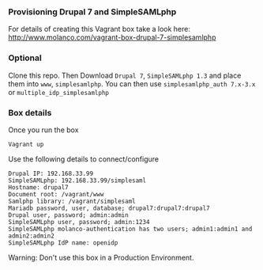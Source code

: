 ### Provisioning Drupal 7 and SimpleSAMLphp

For details of creating this Vagrant box take a look here: http://www.molanco.com/vagrant-box-drupal-7-simplesamlphp

### Optional

Clone this repo. Then Download    ```Drupal 7```,     ```SimpleSAMLphp 1.3```  and place them into     ```www```,     ```simplesamlphp```. You can then use   ```simplesamlphp_auth 7.x-3.x``` or  ```multiple_idp_simplesamlphp```

### Box details

Once you run the box

```
Vagrant up
```
Use the following details to connect/configure

```
Drupal IP: 192.168.33.99
SimpleSAMLphp: 192.168.33.99/simplesaml
Hostname: drupal7
Document root: /vagrant/www
Samlphp library: /vagrant/simplesaml
Mariadb password, user, database; drupal7:drupal7:drupal7
Drupal user, password; admin:admin
SimpleSAMLphp user, password; admin:1234
SimpleSAMLphp molanco-authentication has two users; admin1:admin1 and admin2:admin2
SimpleSAMLphp IdP name: openidp
```
Warning: Don't use this box in a Production Environment.
